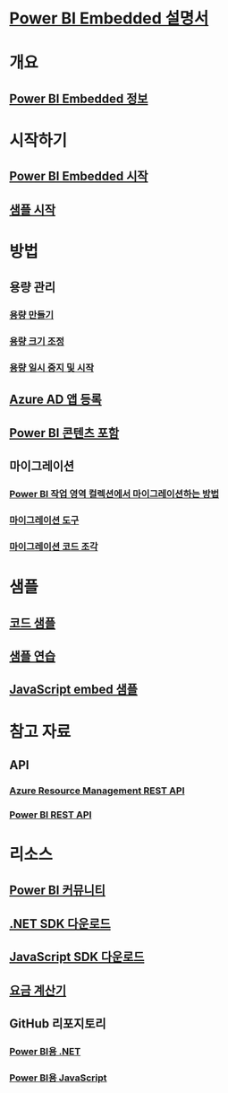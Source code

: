 # [Power BI Embedded 설명서](index.md)

# 개요
## [Power BI Embedded 정보](what-is-power-bi-embedded.md)

# 시작하기
## [Power BI Embedded 시작](get-started.md)
## [샘플 시작](https://powerbi.microsoft.com/documentation/powerbi-developer-embed-sample-app-owns-data/)

# 방법
## 용량 관리
### [용량 만들기](create-capacity.md)
### [용량 크기 조정](scale-capacity.md)
### [용량 일시 중지 및 시작](pause-start.md)
## [Azure AD 앱 등록](https://powerbi.microsoft.com/documentation/powerbi-developer-register-app/)
## [Power BI 콘텐츠 포함](https://powerbi.microsoft.com/documentation/powerbi-developer-embedding-content/)

## 마이그레이션
### [Power BI 작업 영역 컬렉션에서 마이그레이션하는 방법](migrate-from-power-bi-workspace-collections.md)
### [마이그레이션 도구](migrate-tool.md)
### [마이그레이션 코드 조각](migrate-code-snippets.md)

# 샘플
## [코드 샘플](https://github.com/Microsoft/PowerBI-Developer-Samples)
## [샘플 연습](https://powerbi.microsoft.com/documentation/powerbi-developer-embed-sample-app-owns-data/)
## [JavaScript embed 샘플](https://microsoft.github.io/PowerBI-JavaScript/demo/)

# 참고 자료
## API
### [Azure Resource Management REST API](https://docs.microsoft.com/rest/api/power-bi-embedded/)
### [Power BI REST API](https://msdn.microsoft.com/library/mt147898.aspx)

# 리소스
## [Power BI 커뮤니티](http://community.powerbi.com/t5/Developer/bd-p/Developer)
## [.NET SDK 다운로드](https://www.nuget.org/packages/Microsoft.PowerBI.Api/)
## [JavaScript SDK 다운로드](https://www.nuget.org/packages/Microsoft.PowerBI.JavaScript/)
## [요금 계산기](https://azure.microsoft.com/pricing/calculator/)
## GitHub 리포지토리
### [Power BI용 .NET](https://github.com/Microsoft/PowerBI-CSharp)
### [Power BI용 JavaScript](https://github.com/Microsoft/PowerBI-JavaScript)



